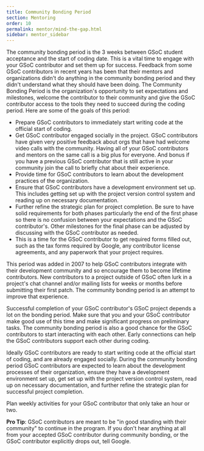 ```yaml
---
title: Community Bonding Period
section: Mentoring
order: 10
permalink: mentor/mind-the-gap.html
sidebar: mentor_sidebar
---
```


The community bonding period is the 3 weeks between GSoC student acceptance and the start of coding date. This is a vital time to engage with your GSoC contributor and set them up for success. Feedback from some GSoC contributors in recent years has been that their mentors and organizations didn't do anything in the community bonding period and they didn't understand what they should have been doing. The Community Bonding Period is the organization's opportunity to set expectations and milestones, welcome the contributor to their community and give the GSoC contributor access to the tools they need to succeed during the coding period. Here are some of the goals of this period:

* Prepare GSoC contributors to immediately start writing code at the official start of coding.
* Get GSoC contributor engaged socially in the project. GSoC contributors have given very positive feedback about orgs that have had welcome video calls with the community. Having all of your GSoC contributors and mentors on the same call is a big plus for everyone. And bonus if you have a previous GSoC contributor that is still active in your community join the call to briefly chat about their experience.
* Provide time for GSoC contributors to learn about the development practices of the organization.
* Ensure that GSoC contributors have a development environment set up. This includes getting set up with the project version control system and reading up on necessary documentation.
* Further refine the strategic plan for project completion. Be sure to have solid requirements for both phases particularly the end of the first phase so there is no confusion between your expectations and the GSoC contributor's. Other milestones for the final phase can be adjusted by discussing with the GSoC contributor as needed.
* This is a time for the GSoC contributor to get required forms filled out, such as the tax forms required by Google, any contributor license agreements, and any paperwork that your project requires.

This period was added in 2007 to help GSoC contributors integrate with their development community and so encourage them to become lifetime contributors. New contributors to a project outside of GSoC often lurk in a project's chat channel and/or mailing lists for weeks or months before submitting their first patch. The community bonding period is an attempt to improve that experience.

Successful completion of your GSoC contributor's GSoC project depends a lot on the bonding period. Make sure that you and your GSoC contributor make good use of this time and make significant progress on preliminary tasks. The community bonding period is also a good chance for the GSoC contributors to start interacting with each other. Early connections can help the GSoC contributors support each other during coding.

Ideally GSoC contributors are ready to start writing code at the official start of coding, and are already engaged socially. During the community bonding period GSoC contributors are expected to learn about the development processes of their organization, ensure they have a development environment set up, get set up with the project version control system, read up on necessary documentation, and further refine the strategic plan for successful project completion.

Plan weekly activities for your GSoC contributor that only take an hour or two.

**Pro Tip**: GSoC contributors are meant to be "in good standing with their community" to continue in the program. If you don't hear anything at all from your accepted GSoC contributor during community bonding, or the GSoC contributor explicitly drops out, tell Google.
